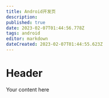 ```yaml
---
title: Android开发页
description: 
published: true
date: 2023-02-07T01:44:56.778Z
tags: android
editor: markdown
dateCreated: 2023-02-07T01:44:55.623Z
---
```


# Header
Your content here